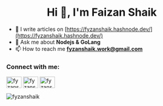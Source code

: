 <h1 align="center">Hi 👋, I'm Faizan Shaik</h1>

- 📝 I write articles on [https://fyzanshaik.hashnode.dev/](https://fyzanshaik.hashnode.dev/)
- 💬 Ask me about **Nodejs & GoLang**
- 📫 How to reach me **fyzanshaik.work@gmail.com**

<h3 align="left">Connect with me:</h3>

<p align="left">
  <a href="https://twitter.com/fyzanshaik" target="blank"><img align="center" src="https://raw.githubusercontent.com/rahuldkjain/github-profile-readme-generator/master/src/images/icons/Social/twitter.svg" alt="fyzanshaik" height="30" width="40" /></a>
  <a href="https://instagram.com/fyzanshaik" target="blank"><img align="center" src="https://raw.githubusercontent.com/rahuldkjain/github-profile-readme-generator/master/src/images/icons/Social/instagram.svg" alt="fyzanshaik" height="30" width="40" /></a>
  <a href="https://www.leetcode.com/fyzanshaik" target="blank"><img align="center" src="https://raw.githubusercontent.com/rahuldkjain/github-profile-readme-generator/master/src/images/icons/Social/leet-code.svg" alt="fyzanshaik" height="30" width="40" /></a>
</p>

<p>
  <img align="left" src="https://github-readme-stats.vercel.app/api/top-langs?username=fyzanshaik&show_icons=true&locale=en&layout=compact" alt="fyzanshaik" />
</p>
